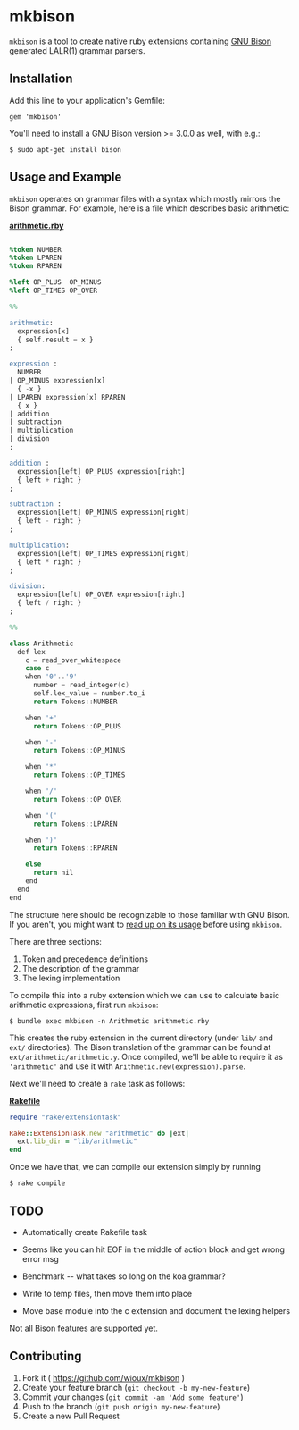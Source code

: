 # mkbison

`mkbison` is a tool to create native ruby extensions containing [GNU Bison](https://www.gnu.org/software/bison/) generated LALR(1) grammar parsers.

## Installation

Add this line to your application's Gemfile:

    gem 'mkbison'

You'll need to install a GNU Bison version >= 3.0.0 as well, with e.g.:

    $ sudo apt-get install bison

## Usage and Example

`mkbison` operates on grammar files with a syntax which mostly mirrors the Bison grammar. For example, here is a file which describes basic arithmetic:

**[arithmetic.rby](https://github.com/wioux/mkbison/blob/master/examples/arithmetic/arithmetic.rby)**
```yacc

%token NUMBER
%token LPAREN
%token RPAREN

%left OP_PLUS  OP_MINUS
%left OP_TIMES OP_OVER

%%

arithmetic:
  expression[x]
  { self.result = x }
;

expression :
  NUMBER
| OP_MINUS expression[x]
  { -x }
| LPAREN expression[x] RPAREN
  { x }
| addition
| subtraction
| multiplication
| division
;

addition :
  expression[left] OP_PLUS expression[right]
  { left + right }
;

subtraction :
  expression[left] OP_MINUS expression[right]
  { left - right }
;

multiplication:
  expression[left] OP_TIMES expression[right]
  { left * right }
;

division:
  expression[left] OP_OVER expression[right]
  { left / right }
;

%%

class Arithmetic
  def lex
    c = read_over_whitespace
    case c
    when '0'..'9'
      number = read_integer(c)
      self.lex_value = number.to_i
      return Tokens::NUMBER

    when '+'
      return Tokens::OP_PLUS

    when '-'
      return Tokens::OP_MINUS

    when '*'
      return Tokens::OP_TIMES

    when '/'
      return Tokens::OP_OVER

    when '('
      return Tokens::LPAREN

    when ')'
      return Tokens::RPAREN

    else
      return nil
    end
  end
end
```

The structure here should be recognizable to those familiar with GNU Bison. If you aren't, you might want to [read up on its usage](https://www.gnu.org/software/bison/manual/html_node/index.html) before using `mkbison`.

There are three sections:

   1) Token and precedence definitions
   2) The description of the grammar
   3) The lexing implementation

To compile this into a ruby extension which we can use to calculate basic arithmetic expressions, first run `mkbison`:

    $ bundle exec mkbison -n Arithmetic arithmetic.rby

This creates the ruby extension in the current directory (under `lib/` and `ext/` directories). The Bison translation of the grammar can be found at `ext/arithmetic/arithmetic.y`. Once compiled, we'll be able to require it as `'arithmetic'` and use it with `Arithmetic.new(expression).parse`.

Next we'll need to create a `rake` task as follows:

**[Rakefile](https://github.com/wioux/mkbison/blob/master/examples/arithmetic/Rakefile)**
```ruby
require "rake/extensiontask"

Rake::ExtensionTask.new "arithmetic" do |ext|
  ext.lib_dir = "lib/arithmetic"
end
```

Once we have that, we can compile our extension simply by running

    $ rake compile

## TODO
  * Automatically create Rakefile task

  * Seems like you can hit EOF in the middle of action block and get wrong error msg
  * Benchmark -- what takes so long on the koa grammar?
  * Write to temp files, then move them into place
  * Move base module into the c extension and document the lexing helpers

Not all Bison features are supported yet.

## Contributing

1. Fork it ( https://github.com/wioux/mkbison )
2. Create your feature branch (`git checkout -b my-new-feature`)
3. Commit your changes (`git commit -am 'Add some feature'`)
4. Push to the branch (`git push origin my-new-feature`)
5. Create a new Pull Request
